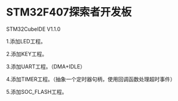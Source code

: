 # STM32F407探索者开发板
STM32CubeIDE V1.1.0

1.添加LED工程。

2.添加KEY工程。

3.添加UART工程。（DMA+IDLE）

4.添加TIMER工程。（抽象一个定时器句柄，使用回调函数处理超时事件）

5.添加SOC_FLASH工程。



